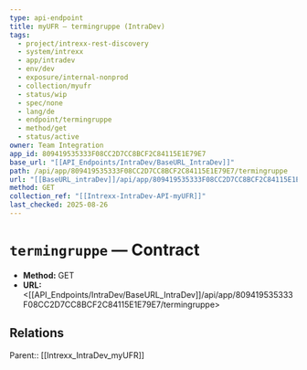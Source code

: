 ```yaml
---
type: api-endpoint
title: myUFR — termingruppe (IntraDev)
tags:
  - project/intrexx-rest-discovery
  - system/intrexx
  - app/intradev
  - env/dev
  - exposure/internal-nonprod
  - collection/myufr
  - status/wip
  - spec/none
  - lang/de
  - endpoint/termingruppe
  - method/get
  - status/active
owner: Team Integration
app_id: 809419535333F08CC2D7CC8BCF2C84115E1E79E7
base_url: "[[API_Endpoints/IntraDev/BaseURL_IntraDev]]"
path: /api/app/809419535333F08CC2D7CC8BCF2C84115E1E79E7/termingruppe
url: "[[BaseURL_intraDev]]/api/app/809419535333F08CC2D7CC8BCF2C84115E1E79E7/termingruppe"
method: GET
collection_ref: "[[Intrexx-IntraDev-API-myUFR]]"
last_checked: 2025-08-26
---
```


# `termingruppe` — Contract
- **Method:** GET
- **URL:** <[[API_Endpoints/IntraDev/BaseURL_IntraDev]]/api/app/809419535333F08CC2D7CC8BCF2C84115E1E79E7/termingruppe>

## Relations
Parent:: [[Intrexx_IntraDev_myUFR]]
